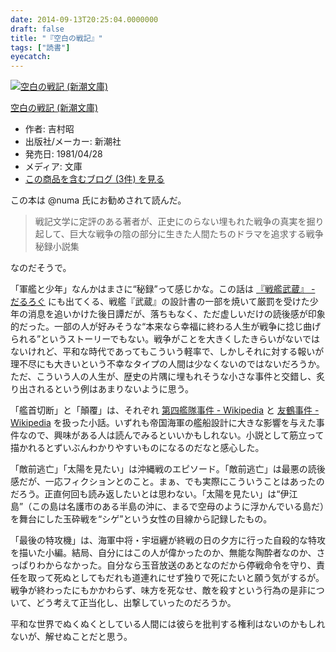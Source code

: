 ```yaml
---
date: 2014-09-13T20:25:04.0000000
draft: false
title: "『空白の戦記』"
tags: ["読書"]
eyecatch: 
---
```

<p><div class="hatena-asin-detail"><a href="http://www.amazon.co.jp/exec/obidos/ASIN/4101117098/bestylesnet-22/"><img src="https://images-fe.ssl-images-amazon.com/images/I/51H570R3tkL._SL160_.jpg" class="hatena-asin-detail-image" alt="空白の戦記 (新潮文庫)" title="空白の戦記 (新潮文庫)"></a><div class="hatena-asin-detail-info"><p class="hatena-asin-detail-title"><a href="http://www.amazon.co.jp/exec/obidos/ASIN/4101117098/bestylesnet-22/">空白の戦記 (新潮文庫)</a></p><ul><li><span class="hatena-asin-detail-label">作者:</span> 吉村昭</li><li><span class="hatena-asin-detail-label">出版社/メーカー:</span> 新潮社</li><li><span class="hatena-asin-detail-label">発売日:</span> 1981/04/28</li><li><span class="hatena-asin-detail-label">メディア:</span> 文庫</li><li><a href="http://d.hatena.ne.jp/asin/4101117098/bestylesnet-22" target="_blank">この商品を含むブログ (3件) を見る</a></li></ul></div><div class="hatena-asin-detail-foot"></div></div></p><p>この本は @numa 氏にお勧めされて読んだ。</p>

<blockquote>
<p>戦記文学に定評のある著者が、正史にのらない埋もれた戦争の真実を掘り起して、巨大な戦争の陰の部分に生きた人間たちのドラマを追求する戦争秘録小説集</p>

</blockquote>
<p>なのだそうで。</p><p>「軍艦と少年」なんかはまさに“秘録”って感じかな。この話は <a href="https://blog.daruyanagi.jp/entry/2014/01/10/105535">&#x300E;&#x6226;&#x8266;&#x6B66;&#x8535;&#x300F; - &#x3060;&#x308B;&#x308D;&#x3050;</a> にも出てくる、戦艦『武蔵』の設計書の一部を焼いて厳罰を受けた少年の消息を追いかけた後日譚だが、落ちもなく、ただ虚しいだけの読後感が印象的だった。一部の人が好みそうな“本来なら幸福に終わる人生が戦争に捻じ曲げられる”というストーリーでもない。戦争がことを大きくしたきらいがないではないけれど、平和な時代であってもこういう軽率で、しかしそれに対する報いが理不尽にも大きいという不幸なタイプの人間は少なくないのではないだろうか。ただ、こういう人の人生が、歴史の片隅に埋もれそうな小さな事件と交錯し、炙り出されるという例はあまりないように思う。</p><p>「艦首切断」と「顛覆」は、それぞれ <a href="http://ja.wikipedia.org/wiki/%E7%AC%AC%E5%9B%9B%E8%89%A6%E9%9A%8A%E4%BA%8B%E4%BB%B6">&#x7B2C;&#x56DB;&#x8266;&#x968A;&#x4E8B;&#x4EF6; - Wikipedia</a> と <a href="http://ja.wikipedia.org/wiki/%E5%8F%8B%E9%B6%B4%E4%BA%8B%E4%BB%B6">&#x53CB;&#x9DB4;&#x4E8B;&#x4EF6; - Wikipedia</a> を扱った小話。いずれも帝国海軍の艦船設計に大きな影響を与えた事件なので、興味がある人は読んでみるといいかもしれない。小説として筋立って描かれるとずいぶんわかりやすいものになるのだなと感心した。</p><p>「敵前逃亡」「太陽を見たい」は沖縄戦のエピソード。「敵前逃亡」は最悪の読後感だが、一応フィクションとのこと。まぁ、でも実際にこういうことはあったのだろう。正直何回も読み返したいとは思わない。「太陽を見たい」は“伊江島”（この島は名護市のある半島の沖に、まるで空母のように浮かんでいる島だ）を舞台にした玉砕戦を“シゲ”という女性の目線から記録したもの。</p><p>「最後の特攻機」は、海軍中将・宇垣纒が終戦の日の夕方に行った自殺的な特攻を描いた小編。結局、自分にはこの人が偉かったのか、無能な陶酔者なのか、さっぱりわからなかった。自分なら玉音放送のあとなのだから停戦命令を守り、責任を取って死ぬとしてもだれも道連れにせず独りで死にたいと願う気がするが。戦争が終わったにもかかわらず、味方を死なせ、敵を殺すという行為の是非について、どう考えて正当化し、出撃していったのだろうか。</p><p>平和な世界でぬくぬくとしている人間には彼らを批判する権利はないのかもしれないが、解せぬことだと思う。</p>
